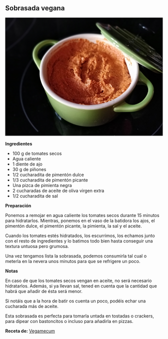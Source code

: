 ## Sobrasada vegana

![Sobrasada vegana](../../uploads/images/sobrasada-vegana.jpg "Sobrasada vegana")

**Ingredientes**

- 100 g de tomates secos
- Agua caliente
- 1 diente de ajo
- 30 g de piñones
- 1/2 cucharadita de pimentón dulce
- 1/3 cucharadita de pimentón picante
- Una pizca de pimienta negra
- 2 cucharadas de aceite de oliva virgen extra
- 1/2 cucharadita de sal

**Preparación**

Ponemos a remojar en agua caliente los tomates secos durante 15 minutos para hidratarlos. Mientras, ponemos en el vaso de la batidora los ajos, el pimentón dulce, el pimentón picante, la pimienta, la sal y el aceite.

Cuando los tomates estés hidratados, los escurrimos, los echamos junto con el resto de ingredientes y lo batimos todo bien hasta conseguir una textura untuosa pero grumosa.

Una vez tengamos lista la sobrasada, podemos consumirla tal cual o meterla en la nevera unos minutos para que se refrigere un poco.

**Notas**

En caso de que los tomates secos vengan en aceite, no será necesario hidratarlos. Además, si ya llevan sal, tened en cuenta que la cantidad que habrá que añadir de ésta será menor.

Si notáis que a la hora de batir os cuenta un poco, podéis echar una cucharada más de aceite.

Esta sobrasada es perfecta para tomarla untada en tostadas o crackers, para dipear con bastoncitos o incluso para añadirla en pizzas.

**Receta de:** [Vegamecum](https://vegamecum.com/2016/10/07/sobrasada-vegana/)